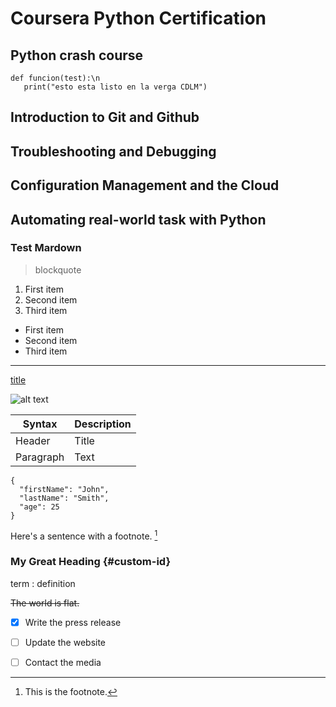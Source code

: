 # Coursera Python Certification

## Python crash course
```
def funcion(test):\n
   print("esto esta listo en la verga CDLM")
```
## Introduction to Git and Github

## Troubleshooting and Debugging

## Configuration Management and the Cloud

## Automating real-world task with Python

### Test Mardown
> blockquote


1. First item
2. Second item
3. Third item

- First item
- Second item
- Third item

---

[title](https://www.example.com)

![alt text](image.jpg)

| Syntax | Description |
| ----------- | ----------- |
| Header | Title |
| Paragraph | Text |

```
{
  "firstName": "John",
  "lastName": "Smith",
  "age": 25
}
```	
Here's a sentence with a footnote. [^1]

[^1]: This is the footnote.

### My Great Heading {#custom-id}

term
: definition

~~The world is flat.~~

- [x] Write the press release
- [ ] Update the website
- [ ] Contact the media

